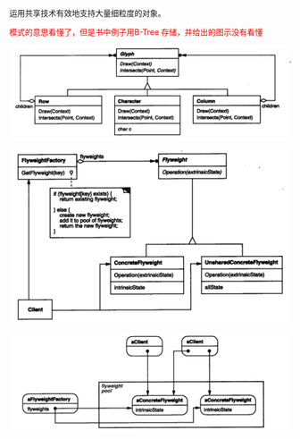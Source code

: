 运用共享技术有效地支持大量细粒度的对象。



<font color=red>模式的意思看懂了，但是书中例子用B-Tree 存储，并给出的图示没有看懂</font>

![image-20200226181424553](image-20200226181424553.png)

![image-20200226181621006](image-20200226181621006.png)

![image-20200226181713190](image-20200226181713190.png)



